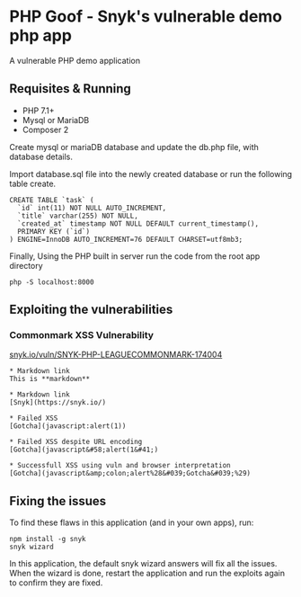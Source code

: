 # PHP Goof - Snyk's vulnerable demo php app

A vulnerable PHP demo application

## Requisites & Running 

- PHP 7.1+
- Mysql or MariaDB 
- Composer 2

Create mysql or mariaDB database and update the db.php file, with database details. 

Import database.sql file into the newly created database or run the following table create.

```
CREATE TABLE `task` (
  `id` int(11) NOT NULL AUTO_INCREMENT,
  `title` varchar(255) NOT NULL,
  `created_at` timestamp NOT NULL DEFAULT current_timestamp(),
  PRIMARY KEY (`id`)
) ENGINE=InnoDB AUTO_INCREMENT=76 DEFAULT CHARSET=utf8mb3;
```

Finally, Using the PHP built in server run the code from the root app directory

```
php -S localhost:8000
```

## Exploiting the vulnerabilities

### Commonmark XSS Vulnerability

[snyk.io/vuln/SNYK-PHP-LEAGUECOMMONMARK-174004](https://snyk.io/vuln/SNYK-PHP-LEAGUECOMMONMARK-174004)

```
* Markdown link
This is **markdown**

* Markdown link
[Snyk](https://snyk.io/)

* Failed XSS
[Gotcha](javascript:alert(1))

* Failed XSS despite URL encoding
[Gotcha](javascript&#58;alert(1&#41;)

* Successfull XSS using vuln and browser interpretation 
[Gotcha](javascript&amp;colon;alert%28&#039;Gotcha&#039;%29)
```

## Fixing the issues
To find these flaws in this application (and in your own apps), run:

```
npm install -g snyk
snyk wizard
```

In this application, the default snyk wizard answers will fix all the issues. When the wizard is done, restart the application and run the exploits again to confirm they are fixed.